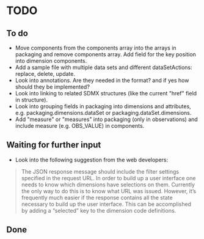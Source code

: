 # TODO

## To do

- Move components from the components array into the arrays in packaging and remove components array. Add field for the key position into dimension components.
- Add a sample file with multiple data sets and different dataSetActions: replace, delete, update.
- Look into annotations. Are they needed in the format? and if yes how should they be implemented?
- Look into linking to related SDMX structures (like the current "href" field in structure).
- Look into grouping fields in packaging into dimensions and attributes, e.g. packaging.dimensions.dataSet or
packaging.dataSet.dimensions.
- Add "measure" or "measures" into packaging (only in observations) and include measure (e.g. OBS_VALUE) in components. 

## Waiting for further input

- Look into the following suggestion from the web developers:

> The JSON response message should include the filter settings specified in the request URL. 
> In order to build up a user interface one needs to know which dimensions have selections on them. 
> Currently the only way to do this is to know what URL was issued. 
> However, it’s frequently much easier if the response contains all the state necessary to build up the user interface. 
> This can be accomplished by adding a “selected” key to the dimension code definitions.

## Done
